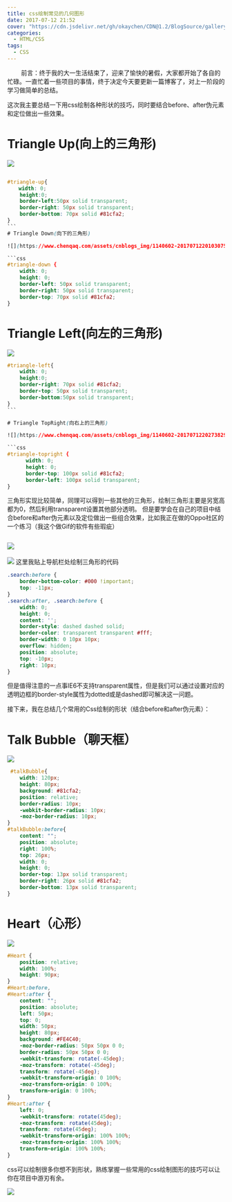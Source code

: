 ```yaml
---
title: css绘制常见的几何图形
date: 2017-07-12 21:52
cover: "https://cdn.jsdelivr.net/gh/okaychen/CDN@1.2/BlogSource/gallery/thumb_008.jpg"
categories:
  - HTML/CSS
tags:
  - CSS
---
```

　　
前言：终于我的大一生活结束了，迎来了愉快的暑假，大家都开始了各自的忙碌。一直忙着一些项目的事情，终于决定今天要更新一篇博客了，对上一阶段的学习做简单的总结。

这次我主要总结一下用css绘制各种形状的技巧，同时要结合before、after伪元素和定位做出一些效果。

<!-- more -->

# Triangle Up(向上的三角形)

![](https://www.chenqaq.com/assets/cnblogs_img/1140602-20170712200525197-109164423.png)

```css

#triangle-up{
　  width: 0;
    height:0;
    border-left:50px solid transparent;
    border-right: 50px solid transparent;
    border-bottom: 70px solid #81cfa2;
}
```　　　
# Triangle Down(向下的三角形)

![](https://www.chenqaq.com/assets/cnblogs_img/1140602-20170712201030759-1254012555.png)

```css
#triangle-down {
    width: 0;
    height: 0;
    border-left: 50px solid transparent;
    border-right: 50px solid transparent;
    border-top: 70px solid #81cfa2;
}
```

# Triangle Left(向左的三角形)

![](https://www.chenqaq.com/assets/cnblogs_img/1140602-20170712202214697-1522033866.png)

```css
#triangle-left{
    width: 0;
    height:0;
    border-right: 70px solid #81cfa2;
    border-top: 50px solid transparent;
    border-bottom:50px solid transparent;
}
```　

# Triangle TopRight(向右上的三角形)

![](https://www.chenqaq.com/assets/cnblogs_img/1140602-20170712202738290-1515615810.png) 

```css
#triangle-topright {
      width: 0;
      height: 0;
      border-top: 100px solid #81cfa2;
      border-left: 100px solid transparent;
}
```
三角形实现比较简单，同理可以得到一些其他的三角形，绘制三角形主要是另宽高都为0，然后利用transparent设置其他部分透明。
但是要学会在自己的项目中结合before和after伪元素以及定位做出一些组合效果，比如我正在做的Oppo社区的一个练习（我这个做Gif的软件有些瑕疵）

<img src="https://www.chenqaq.com/assets/cnblogs_img/1140602-20170712215333415-70177704.gif" alt=""/>

![](https://www.chenqaq.com/assets/cnblogs_img/1140602-20170712205235868-1080969159.png)　　

![](https://www.chenqaq.com/assets/cnblogs_img/1140602-20170712204354900-316319978.png)
这里我贴上导航栏处绘制三角形的代码
```css
.search:before {
    border-bottom-color: #000 !important;
    top: -11px;
}
.search:after, .search:before {
    width: 0;
    height: 0;
    content: '';
    border-style: dashed dashed solid;
    border-color: transparent transparent #fff;
    border-width: 0 10px 10px;
    overflow: hidden;
    position: absolute;
    top: -10px;
    right: 10px;
}
```
但是值得注意的一点事IE6不支持transparent属性，但是我们可以通过设置对应的透明边框的border-style属性为dotted或是dashed即可解决这一问题。

接下来，我在总结几个常用的Css绘制的形状（结合before和after伪元素）：

# Talk Bubble（聊天框）

![](https://www.chenqaq.com/assets/cnblogs_img/1140602-20170712211029462-987687228.png)

```css
 #talkBubble{
    width: 120px;
    height: 80px;
    background: #81cfa2;
    position: relative;
    border-radius: 10px;
    -webkit-border-radius: 10px;
    -moz-border-radius: 10px;
}
#talkBubble:before{
    content: "";
    position: absolute;
    right: 100%;
    top: 26px;
    width: 0;
    height: 0;
    border-top: 13px solid transparent;
    border-right: 26px solid #81cfa2;
    border-bottom: 13px solid transparent;
}
```

# Heart（心形）

![](https://www.chenqaq.com/assets/cnblogs_img/1140602-20170712211913103-1917538141.png)

```css
#Heart {
    position: relative;
    width: 100%;
    height: 90px;
}
#Heart:before,
#Heart:after {
    content: "";
    position: absolute;
    left: 50px;
    top: 0;
    width: 50px;
    height: 80px;
    background: #FE4C40;
    -moz-border-radius: 50px 50px 0 0;
    border-radius: 50px 50px 0 0;
    -webkit-transform: rotate(-45deg);
    -moz-transform: rotate(-45deg);
    transform: rotate(-45deg);
    -webkit-transform-origin: 0 100%;
    -moz-transform-origin: 0 100%;
    transform-origin: 0 100%;
}
#Heart:after {
    left: 0;
    -webkit-transform: rotate(45deg);
    -moz-transform: rotate(45deg);
    transform: rotate(45deg);
    -webkit-transform-origin: 100% 100%;
    -moz-transform-origin: 100% 100%;
    transform-origin: 100% 100%;
}
```

css可以绘制很多你想不到形状，熟练掌握一些常用的css绘制图形的技巧可以让你在项目中游刃有余。

![](https://www.chenqaq.com/assets/cnblogs_img/1140602-20170712214809806-1604376037.png)